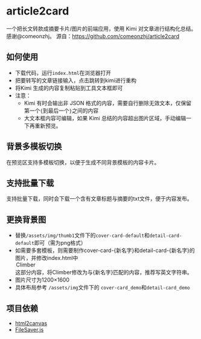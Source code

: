 # article2card
一个把长文转款成摘要卡片/图片的前端应用，使用 Kimi 对文章进行结构化总结。
感谢@comeonzhj。 源自：https://github.com/comeonzhj/article2card


## 如何使用
- 下载代码，运行`index.html`在浏览器打开
- 把要转写的文章链接输入，点击跳转到kimi进行重构
- 将Kimi 生成的内容复制粘贴到工具文本框即可
- 注意：
    - Kimi 有时会输出非 JSON 格式的内容，需要自行删除无效文本，仅保留第一个`{`到最后一个`}`之间的内容
    - 大文本框内容可编辑，如果 Kimi 总结的内容超出图片区域，手动编辑一下再重新预览。

## 背景多模板切换
在预览区支持多模板切换，以便于生成不同背景模板的内容卡片。

## 支持批量下载
支持批量下载，同时会下载一个含有文章标题与摘要的txt文件，便于内容发布。


## 更换背景图
- 替换`/assets/img/thumb1`文件下的`cover-card-default`和`detail-card-default`即可（需为png格式）
- 如需要多套模板，则需要制作cover-card-{新名字}和detail-card-{新名字}的图片，并修改index.html中 <option value="Climber">Climber</option>这部分内容，将Climber修改为与{新名字}匹配的内容，推荐写英文字符串。
- 图片尺寸为1200×1600
- 具体布局参考 `/assets/img`文件下的 `cover-card_demo`和`detail-card_demo`

## 项目依赖
- [html2canvas](https://github.com/niklasvh/html2canvas)
- [FileSaver.js](https://github.com/eligrey/FileSaver.js)
